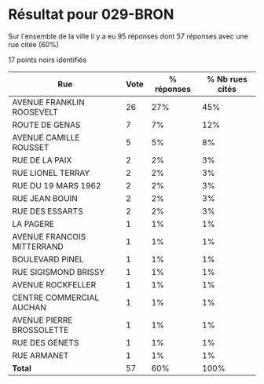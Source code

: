 # Résultat pour 029-BRON

Sur l'ensemble de la ville il y a eu 95 réponses dont 57 réponses avec une rue citée (60%)

17 points noirs identifiés

| Rue | Vote | % réponses | % Nb rues cités|
|-----|------|------------|----------------|
| AVENUE FRANKLIN ROOSEVELT | 26 | 27% | 45%|
| ROUTE DE GENAS | 7 | 7% | 12%|
| AVENUE CAMILLE ROUSSET | 5 | 5% | 8%|
| RUE DE LA PAIX | 2 | 2% | 3%|
| RUE LIONEL TERRAY | 2 | 2% | 3%|
| RUE DU 19 MARS 1962 | 2 | 2% | 3%|
| RUE JEAN BOUIN | 2 | 2% | 3%|
| RUE DES ESSARTS | 2 | 2% | 3%|
| LA PAGERE | 1 | 1% | 1%|
| AVENUE FRANCOIS MITTERRAND | 1 | 1% | 1%|
| BOULEVARD PINEL | 1 | 1% | 1%|
| RUE SIGISMOND BRISSY | 1 | 1% | 1%|
| AVENUE ROCKFELLER | 1 | 1% | 1%|
| CENTRE COMMERCIAL AUCHAN | 1 | 1% | 1%|
| AVENUE PIERRE BROSSOLETTE | 1 | 1% | 1%|
| RUE DES GENETS | 1 | 1% | 1%|
| RUE ARMANET | 1 | 1% | 1%|
| **Total** | 57 | 60% | 100%|
